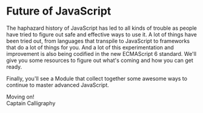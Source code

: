 # Future of JavaScript

The haphazard history of JavaScript has led to all kinds of trouble as people have tried to figure out safe and effective ways to use it. A lot of things have been tried out, from languages that transpile to JavaScript to frameworks that do a lot of things for you. And a lot of this experimentation and improvement is also being codified in the new ECMAScript 6 standard. We'll give you some resources to figure out what's coming and how you can get ready.

Finally, you'll see a Module that collect together some awesome ways to continue to master advanced JavaScript.

Moving on!  
Captain Calligraphy
